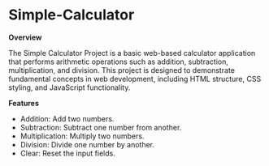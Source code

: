 # Simple-Calculator

**Overview**

The Simple Calculator Project is a basic web-based calculator application that performs arithmetic operations such as addition, subtraction, multiplication, and division. This project is designed to demonstrate fundamental concepts in web development, including HTML structure, CSS styling, and JavaScript functionality.

**Features**

- Addition: Add two numbers.
- Subtraction: Subtract one number from another.
- Multiplication: Multiply two numbers.
- Division: Divide one number by another.
- Clear: Reset the input fields.
